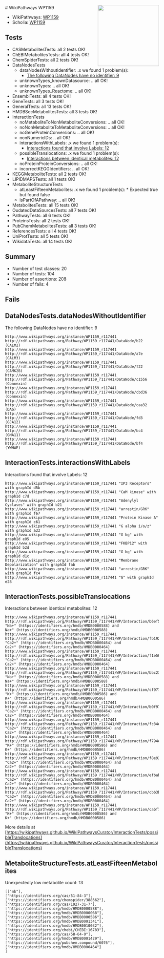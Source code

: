 <img style="float: right; width: 200px" src="https://upload.wikimedia.org/wikipedia/commons/thumb/8/83/Wplogo_with_text_500.png/640px-Wplogo_with_text_500.png" />
# WikiPathways WP1159

* WikiPathways: [WP1159](https://new.wikipathways.org/pathways/WP1159)
* Scholia: [WP1159](https://scholia.toolforge.org/wikipathways/WP1159)
## Tests
* CASMetabolitesTests: all 2 tests OK!
* ChEBIMetabolitesTests: all 4 tests OK!
* ChemSpiderTests: all 2 tests OK!
* DataNodesTests
    * dataNodesWithoutIdentifier: .x we found 1 problem(s):
        * [The following DataNodes have no identifier: 9](#d2d32fa8)
    * unknownTypes_knownDatasource: .. all OK!
    * unknownTypes: .. all OK!
    * unknownTypes_Reactome: .. all OK!
* EnsemblTests: all 4 tests OK!
* GeneTests: all 3 tests OK!
* GeneralTests: all 13 tests OK!
* HMDBSecMetabolitesTests: all 3 tests OK!
* InteractionTests
    * noMetaboliteToNonMetaboliteConversions: .. all OK!
    * noNonMetaboliteToMetaboliteConversions: .. all OK!
    * noGeneProteinConversions: .. all OK!
    * nonNumericIDs: .. all OK!
    * interactionsWithLabels: .x we found 1 problem(s):
        * [Interactions found that involve Labels: 12](#fe97a8ba)
    * possibleTranslocations: .x we found 1 problem(s):
        * [Interactions between identical metabolites: 12](#dc76dfee)
    * noProteinProteinConversions: .. all OK!
    * incorrectKEGGIdentifiers: .. all OK!
* KEGGMetaboliteTests: all 2 tests OK!
* LIPIDMAPSTests: all 1 tests OK!
* MetaboliteStructureTests
    * atLeastFifteenMetabolites: .x we found 1 problem(s):
            * Expected true but found false
    * isPartOfAPathway: .. all OK!
* MetabolitesTests: all 15 tests OK!
* OudatedDataSourcesTests: all 7 tests OK!
* PathwayTests: all 6 tests OK!
* ProteinsTests: all 2 tests OK!
* PubChemMetabolitesTests: all 3 tests OK!
* ReferencesTests: all 4 tests OK!
* UniProtTests: all 5 tests OK!
* WikidataTests: all 14 tests OK!


## Summary

* Number of test classes: 20
* Number of tests: 104
* Number of assertions: 208
* Number of fails: 4

## Fails

<a name="d2d32fa8" />

## DataNodesTests.dataNodesWithoutIdentifier

The following DataNodes have no identifier: 9
```
http://www.wikipathways.org/instance/WP1159_r117441 http://rdf.wikipathways.org/Pathway/WP1159_r117441/DataNode/b22 (CALM2)
http://www.wikipathways.org/instance/WP1159_r117441 http://rdf.wikipathways.org/Pathway/WP1159_r117441/DataNode/a7e (CALM3)
http://www.wikipathways.org/instance/WP1159_r117441 http://rdf.wikipathways.org/Pathway/WP1159_r117441/DataNode/f22 (CAMK2B)
http://www.wikipathways.org/instance/WP1159_r117441 http://rdf.wikipathways.org/Pathway/WP1159_r117441/DataNode/c1556 (Connexin)
http://www.wikipathways.org/instance/WP1159_r117441 http://rdf.wikipathways.org/Pathway/WP1159_r117441/DataNode/cbd36 (Connexin)
http://www.wikipathways.org/instance/WP1159_r117441 http://rdf.wikipathways.org/Pathway/WP1159_r117441/DataNode/caa32 (DAG)
http://www.wikipathways.org/instance/WP1159_r117441 http://rdf.wikipathways.org/Pathway/WP1159_r117441/DataNode/fd3 (GJA12)
http://www.wikipathways.org/instance/WP1159_r117441 http://rdf.wikipathways.org/Pathway/WP1159_r117441/DataNode/bc4 (GNA11)
http://www.wikipathways.org/instance/WP1159_r117441 http://rdf.wikipathways.org/Pathway/WP1159_r117441/DataNode/bf4 (YWHAE)
```

<a name="fe97a8ba" />

## InteractionTests.interactionsWithLabels

Interactions found that involve Labels: 12
```
http://www.wikipathways.org/instance/WP1159_r117441 "IP3 Receptors" with graphId d5b
http://www.wikipathways.org/instance/WP1159_r117441 "CaM kinase" with graphId c7d
http://www.wikipathways.org/instance/WP1159_r117441 "Adenylyl
Cyclases" with graphId b21
http://www.wikipathways.org/instance/WP1159_r117441 "arrestin/GRK" with graphId f67
http://www.wikipathways.org/instance/WP1159_r117441 "Protein Kinase A" with graphId c61
http://www.wikipathways.org/instance/WP1159_r117441 "G alpha i/o/z" with graphId a33
http://www.wikipathways.org/instance/WP1159_r117441 "G bg" with graphId e05
http://www.wikipathways.org/instance/WP1159_r117441 "FKBP12" with graphId b2d
http://www.wikipathways.org/instance/WP1159_r117441 "G bg" with graphId d1c
http://www.wikipathways.org/instance/WP1159_r117441 "Membrane
Depolarization" with graphId fab
http://www.wikipathways.org/instance/WP1159_r117441 "arrestin/GRK" with graphId fc4
http://www.wikipathways.org/instance/WP1159_r117441 "G" with graphId e28
```

<a name="dc76dfee" />

## InteractionTests.possibleTranslocations

Interactions between identical metabolites: 12
```
http://www.wikipathways.org/instance/WP1159_r117441 http://rdf.wikipathways.org/Pathway/WP1159_r117441/WP/Interaction/b6ef5 "Na+" (https://identifiers.org/hmdb/HMDB0000588) and 
Na+" (https://identifiers.org/hmdb/HMDB0000588)
http://www.wikipathways.org/instance/WP1159_r117441 http://rdf.wikipathways.org/Pathway/WP1159_r117441/WP/Interaction/fb192 "Ca2+" (https://identifiers.org/hmdb/HMDB0000464) and 
Ca2+" (https://identifiers.org/hmdb/HMDB0000464)
http://www.wikipathways.org/instance/WP1159_r117441 http://rdf.wikipathways.org/Pathway/WP1159_r117441/WP/Interaction/f1e50 "Ca2+" (https://identifiers.org/hmdb/HMDB0000464) and 
Ca2+" (https://identifiers.org/hmdb/HMDB0000464)
http://www.wikipathways.org/instance/WP1159_r117441 http://rdf.wikipathways.org/Pathway/WP1159_r117441/WP/Interaction/bbc23 "Na+" (https://identifiers.org/hmdb/HMDB0000588) and 
Na+" (https://identifiers.org/hmdb/HMDB0000588)
http://www.wikipathways.org/instance/WP1159_r117441 http://rdf.wikipathways.org/Pathway/WP1159_r117441/WP/Interaction/cf977 "K+" (https://identifiers.org/hmdb/HMDB0000586) and 
K+" (https://identifiers.org/hmdb/HMDB0000586)
http://www.wikipathways.org/instance/WP1159_r117441 http://rdf.wikipathways.org/Pathway/WP1159_r117441/WP/Interaction/b0f97 "Ca2+" (https://identifiers.org/hmdb/HMDB0000464) and 
Ca2+" (https://identifiers.org/hmdb/HMDB0000464)
http://www.wikipathways.org/instance/WP1159_r117441 http://rdf.wikipathways.org/Pathway/WP1159_r117441/WP/Interaction/fc34e "Ca2+" (https://identifiers.org/hmdb/HMDB0000464) and 
Ca2+" (https://identifiers.org/hmdb/HMDB0000464)
http://www.wikipathways.org/instance/WP1159_r117441 http://rdf.wikipathways.org/Pathway/WP1159_r117441/WP/Interaction/f794e "K+" (https://identifiers.org/hmdb/HMDB0000586) and 
K+" (https://identifiers.org/hmdb/HMDB0000586)
http://www.wikipathways.org/instance/WP1159_r117441 http://rdf.wikipathways.org/Pathway/WP1159_r117441/WP/Interaction/f8e92 "Ca2+" (https://identifiers.org/hmdb/HMDB0000464) and 
Ca2+" (https://identifiers.org/hmdb/HMDB0000464)
http://www.wikipathways.org/instance/WP1159_r117441 http://rdf.wikipathways.org/Pathway/WP1159_r117441/WP/Interaction/efbab "Ca2+" (https://identifiers.org/hmdb/HMDB0000464) and 
Ca2+" (https://identifiers.org/hmdb/HMDB0000464)
http://www.wikipathways.org/instance/WP1159_r117441 http://rdf.wikipathways.org/Pathway/WP1159_r117441/WP/Interaction/cbb3b "Ca2+" (https://identifiers.org/hmdb/HMDB0000464) and 
Ca2+" (https://identifiers.org/hmdb/HMDB0000464)
http://www.wikipathways.org/instance/WP1159_r117441 http://rdf.wikipathways.org/Pathway/WP1159_r117441/WP/Interaction/cabf7 "K+" (https://identifiers.org/hmdb/HMDB0000586) and 
K+" (https://identifiers.org/hmdb/HMDB0000586)
```

More details at [https://wikipathways.github.io/WikiPathwaysCurator/InteractionTests/possibleTranslocations](https://wikipathways.github.io/WikiPathwaysCurator/InteractionTests/possibleTranslocations)

<a name="3b0f93c3" />

## MetaboliteStructureTests.atLeastFifteenMetabolites

Unexpectedly low metabolite count: 13

```
[["mb"],
["https://identifiers.org/cas/51-84-3"],
["https://identifiers.org/chemspider/388562"],
["https://identifiers.org/cas/1927-31-7"],
["https://identifiers.org/hmdb/HMDB0000588"],
["https://identifiers.org/hmdb/HMDB0000068"],
["https://identifiers.org/hmdb/HMDB0000586"],
["https://identifiers.org/hmdb/HMDB0001341"],
["https://identifiers.org/hmdb/HMDB0010032"],
["https://identifiers.org/chebi/CHEBI:16783"],
["https://identifiers.org/cas/58-64-0"],
["https://identifiers.org/hmdb/HMDB0001429"],
["https://identifiers.org/pubchem.compound/6076"],
["https://identifiers.org/hmdb/HMDB0000464"]
]
```

